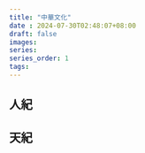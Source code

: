 ```yaml
---
title: "中華文化"
date : 2024-07-30T02:48:07+08:00
draft: false
images:
series: 
series_order: 1
tags:
---
```


## 人紀

## 天紀
